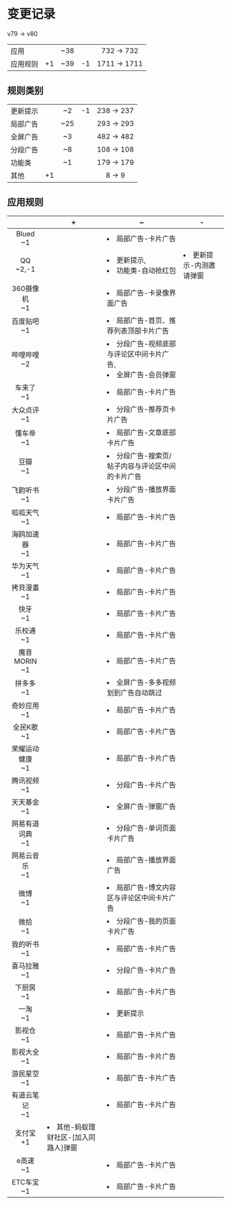 # 变更记录

v79 -> v80

||||||
|-|:-:|:-:|:-:|:-:|
|应用||~38||732 -> 732|
|应用规则|+1|~39|-1|1711 -> 1711|

## 规则类别

||||||
|-|:-:|:-:|:-:|:-:|
|更新提示||~2|-1|238 -> 237|
|局部广告||~25||293 -> 293|
|全屏广告||~3||482 -> 482|
|分段广告||~8||108 -> 108|
|功能类||~1||179 -> 179|
|其他|+1|||8 -> 9|

## 应用规则

||+|~|-|
|:-:|-|-|-|
|Blued<br>~1||<li>局部广告-卡片广告||
|QQ<br>~2,-1||<li>更新提示,<li>功能类-自动抢红包|<li>更新提示-内测邀请弹窗|
|360摄像机<br>~1||<li>局部广告-卡录像界面广告||
|百度贴吧<br>~1||<li>局部广告-首页、推荐列表顶部卡片广告||
|哔哩哔哩<br>~2||<li>分段广告-视频底部与评论区中间卡片广告,<li>全屏广告-会员弹窗||
|车来了<br>~1||<li>局部广告-卡片广告||
|大众点评<br>~1||<li>分段广告-推荐页卡片广告||
|懂车帝<br>~1||<li>局部广告-文章底部卡片广告||
|豆瓣<br>~1||<li>分段广告-搜索页/帖子内容与评论区中间的卡片广告||
|飞韵听书<br>~1||<li>分段广告-播放界面卡片广告||
|呱呱天气<br>~1||<li>局部广告-卡片广告||
|海鸥加速器<br>~1||<li>局部广告-卡片广告||
|华为天气<br>~1||<li>局部广告-卡片广告||
|拷貝漫畫<br>~1||<li>局部广告-卡片广告||
|快牙<br>~1||<li>局部广告-卡片广告||
|乐校通<br>~1||<li>局部广告-卡片广告||
|魔音MORIN<br>~1||<li>局部广告-卡片广告||
|拼多多<br>~1||<li>全屏广告-多多视频划到广告自动跳过||
|奇妙应用<br>~1||<li>局部广告-卡片广告||
|全民K歌<br>~1||<li>局部广告-卡片广告||
|荣耀运动健康<br>~1||<li>局部广告-卡片广告||
|腾讯视频<br>~1||<li>分段广告-卡片广告||
|天天基金<br>~1||<li>全屏广告-弹窗广告||
|网易有道词典<br>~1||<li>分段广告-单词页面卡片广告||
|网易云音乐<br>~1||<li>局部广告-播放界面广告||
|微博<br>~1||<li>局部广告-博文内容区与评论区中间卡片广告||
|微拾<br>~1||<li>分段广告-我的页面卡片广告||
|我的听书<br>~1||<li>局部广告-卡片广告||
|喜马拉雅<br>~1||<li>分段广告-卡片广告||
|下厨房<br>~1||<li>局部广告-卡片广告||
|一淘<br>~1||<li>更新提示||
|影视仓<br>~1||<li>局部广告-卡片广告||
|影视大全<br>~1||<li>局部广告-卡片广告||
|游民星空<br>~1||<li>局部广告-卡片广告||
|有道云笔记<br>~1||<li>局部广告-卡片广告||
|支付宝<br>+1|<li>其他-蚂蚁理财社区-[加入同路人]弹窗|||
|e高速<br>~1||<li>局部广告-卡片广告||
|ETC车宝<br>~1||<li>局部广告-卡片广告||
